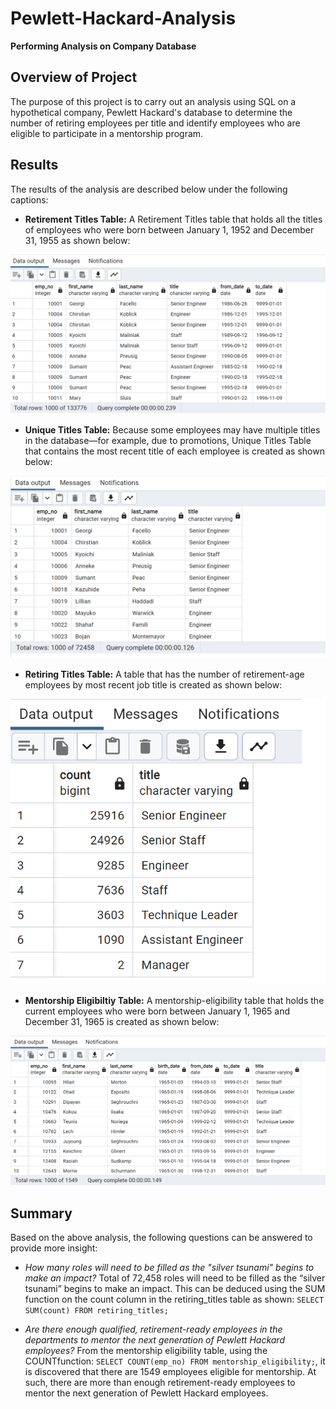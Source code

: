 # Pewlett-Hackard-Analysis
**Performing Analysis on Company Database**

  ## Overview of Project
  The purpose of this project is to carry out an analysis using SQL on a hypothetical company, Pewlett Hackard's database to determine the number of retiring employees per title and identify employees who are eligible to participate in a mentorship program. 

  ## Results
  The results of the analysis are described below under the following captions:

  
   + **Retirement Titles Table:** A Retirement Titles table that holds all the titles of employees who were born between January 1, 1952 and December 31, 1955 as shown below:

   ![retirement_titles](https://github.com/nnamdiilokah/Pewlett-Hackard-Analysis/blob/main/retirement_titles.png)



   + **Unique Titles Table:** Because some employees may have multiple titles in the database—for example, due to promotions, Unique Titles Table that contains the most recent title of each employee is created as shown below:

   ![unique_titles_table](https://github.com/nnamdiilokah/Pewlett-Hackard-Analysis/blob/main/unique_titles_tables.png)



   + **Retiring Titles Table:** A table that has the number of retirement-age employees by most recent job title is created as shown below:

   ![retiring_titles](https://github.com/nnamdiilokah/Pewlett-Hackard-Analysis/blob/main/retiring_titles.png)



   + **Mentorship Eligibiltiy Table:** A mentorship-eligibility table that holds the current employees who were born between January 1, 1965 and December 31, 1965 is created as shown below:

   ![mentorship_eligibility](https://github.com/nnamdiilokah/Pewlett-Hackard-Analysis/blob/main/mentorship_eligibility.png)


   

   ## Summary
   Based on the above analysis, the following questions can be answered to provide more insight:

   + *How many roles will need to be filled as the "silver tsunami" begins to make an impact?*
   Total of 72,458 roles will need to be filled as the “silver tsunami” begins to make an impact. This can be deduced using the SUM function on the count column in the retiring_titles table as shown:
   `SELECT SUM(count) FROM retiring_titles;`
   
   + *Are there enough qualified, retirement-ready employees in the departments to mentor the next generation of Pewlett Hackard employees?*
   From the mentorship eligibility table, using the COUNTfunction: `SELECT COUNT(emp_no) FROM mentorship_eligibility;`, it is discovered that there are 1549 employees eligible for mentorship. At such, there are more than enough retirement-ready employees to mentor the next generation of Pewlett Hackard employees.